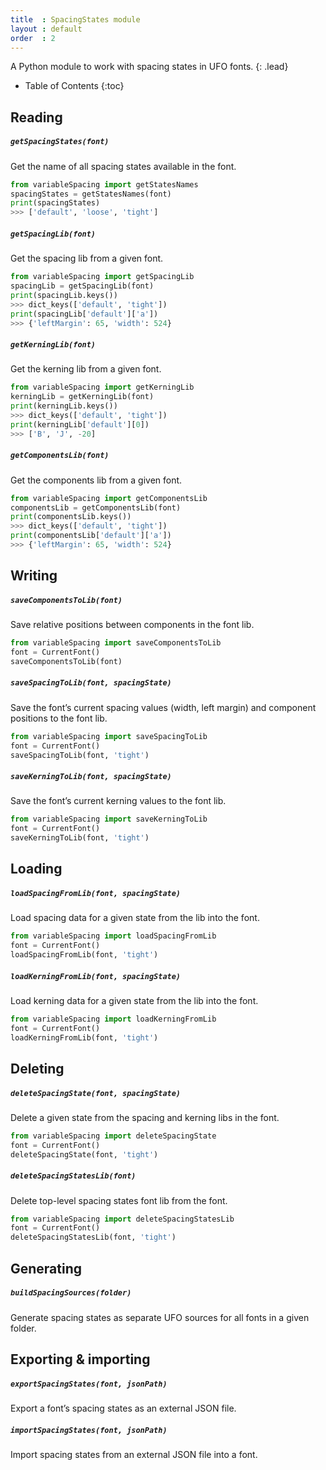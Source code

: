 ```yaml
---
title  : SpacingStates module
layout : default
order  : 2
---
```


A Python module to work with spacing states in UFO fonts.
{: .lead}

* Table of Contents
{:toc}


Reading
-------

##### `getSpacingStates(font)`

Get the name of all spacing states available in the font.

```python
from variableSpacing import getStatesNames
spacingStates = getStatesNames(font)
print(spacingStates)
>>> ['default', 'loose', 'tight']
```

##### `getSpacingLib(font)`

Get the spacing lib from a given font.

```python
from variableSpacing import getSpacingLib
spacingLib = getSpacingLib(font)
print(spacingLib.keys())
>>> dict_keys(['default', 'tight'])
print(spacingLib['default']['a'])
>>> {'leftMargin': 65, 'width': 524}
```

##### `getKerningLib(font)`

Get the kerning lib from a given font.

```python
from variableSpacing import getKerningLib
kerningLib = getKerningLib(font)
print(kerningLib.keys())
>>> dict_keys(['default', 'tight'])
print(kerningLib['default'][0])
>>> ['B', 'J', -20]
```

##### `getComponentsLib(font)`

Get the components lib from a given font.

```python
from variableSpacing import getComponentsLib
componentsLib = getComponentsLib(font)
print(componentsLib.keys())
>>> dict_keys(['default', 'tight'])
print(componentsLib['default']['a'])
>>> {'leftMargin': 65, 'width': 524}
```


Writing
-------

##### `saveComponentsToLib(font)`

Save relative positions between components in the font lib.

```python
from variableSpacing import saveComponentsToLib
font = CurrentFont()
saveComponentsToLib(font)
```

##### `saveSpacingToLib(font, spacingState)`

Save the font’s current spacing values (width, left margin) and component positions to the font lib.

```python
from variableSpacing import saveSpacingToLib
font = CurrentFont()
saveSpacingToLib(font, 'tight')
```

##### `saveKerningToLib(font, spacingState)`

Save the font’s current kerning values to the font lib.

```python
from variableSpacing import saveKerningToLib
font = CurrentFont()
saveKerningToLib(font, 'tight')
```


Loading
-------

##### `loadSpacingFromLib(font, spacingState)`

Load spacing data for a given state from the lib into the font.

```python
from variableSpacing import loadSpacingFromLib
font = CurrentFont()
loadSpacingFromLib(font, 'tight')
```

##### `loadKerningFromLib(font, spacingState)`

Load kerning data for a given state from the lib into the font.

```python
from variableSpacing import loadKerningFromLib
font = CurrentFont()
loadKerningFromLib(font, 'tight')
```


Deleting
--------

##### `deleteSpacingState(font, spacingState)`

Delete a given state from the spacing and kerning libs in the font.

```python
from variableSpacing import deleteSpacingState
font = CurrentFont()
deleteSpacingState(font, 'tight')
```

##### `deleteSpacingStatesLib(font)`

Delete top-level spacing states font lib from the font.

```python
from variableSpacing import deleteSpacingStatesLib
font = CurrentFont()
deleteSpacingStatesLib(font, 'tight')
```


Generating
----------

##### `buildSpacingSources(folder)`

Generate spacing states as separate UFO sources for all fonts in a given folder.


Exporting & importing
---------------------

##### `exportSpacingStates(font, jsonPath)`

Export a font’s spacing states as an external JSON file.

##### `importSpacingStates(font, jsonPath)`

Import spacing states from an external JSON file into a font.

